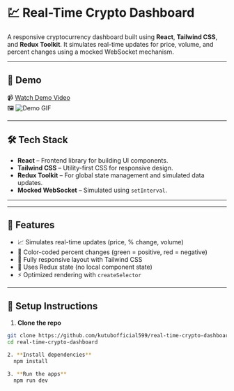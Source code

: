 # 💹 Real-Time Crypto Dashboard

A responsive cryptocurrency dashboard built using **React**, **Tailwind CSS**, and **Redux Toolkit**. It simulates real-time updates for price, volume, and percent changes using a mocked WebSocket mechanism.

---

## 🚀 Demo

  📹 [Watch Demo Video](video-link)  
🖼️ ![Demo GIF](demo-gif)

---

## 🛠️ Tech Stack

- **React** – Frontend library for building UI components.
- **Tailwind CSS** – Utility-first CSS for responsive design.
- **Redux Toolkit** – For global state management and simulated data updates.
- **Mocked WebSocket** – Simulated using `setInterval`.

---


---

## 🧠 Features

- 📈 Simulates real-time updates (price, % change, volume)
- 🎨 Color-coded percent changes (green = positive, red = negative)
- 📱 Fully responsive layout with Tailwind CSS
- 🧠 Uses Redux state (no local component state)
- ⚡ Optimized rendering with `createSelector`

---

## 🧪 Setup Instructions

1. **Clone the repo**  
```bash
git clone https://github.com/kutubofficial599/real-time-crypto-dashboard.git
cd real-time-crypto-dashboard

2. **Install dependencies**
  npm install

3. **Run the apps**
  npm run dev

